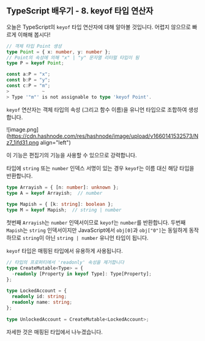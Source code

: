 ## TypeScript 배우기 - 8. keyof 타입 연산자

오늘은 TypeScript의 `keyof` 타입 연산자에 대해 알아볼 것입니다. 어렵지 않으므로 빠르게 이해해 봅시다!

```typescript
// 객체 타입 Point 생성
type Point = { x: number, y: number };
// Point의 속성에 의해 "x" | "y" 문자열 리터럴 타입이 됨
type P = keyof Point;

const a:P = "x";
const b:P = "y";
const c:P = "m";
>            ~ 
> Type '"m"' is not assignable to type 'keyof Point'.
```

`keyof` 연산자는 객체 타입의  속성 (그리고 함수 이름)을 유니언 타입으로 조합하여 생성합니다.

![image.png](https://cdn.hashnode.com/res/hashnode/image/upload/v1660141532573/Nz7_1ifd31.png align="left")

이 기능은 편집기의 기능을 사용할 수 있으므로 강력합니다. 

타입에 `string` 또는 `number` 인덱스 서명이 있는 경우 `keyof`는 이름 대신 해당 타입을 반환합니다.

```typescript
type Arrayish = { [n: number]: unknown };
type A = keyof Arrayish;  // number
    
type Mapish = { [k: string]: boolean };
type M = keyof Mapish;  // string | number
```

첫번째 `Arrayish`는 `number` 인덱서이므로 `keyof`는 `number`를 반환합니다.
두번째 `Mapish`는 `string` 인덱서이지만 JavaScript에서 `obj[0]`과 `obj["0"]`는 동일하게 동작하므로 `string`이 아닌 `string | number` 유니언 타입이 됩니다.

`keyof` 타입은 매핑된 타입에서 유용하게 사용됩니다.

```typescript
// 타입의 프로퍼티에서 'readonly' 속성을 제거합니다
type CreateMutable<Type> = {
  -readonly [Property in keyof Type]: Type[Property];
};
 
type LockedAccount = {
  readonly id: string;
  readonly name: string;
};
 
type UnlockedAccount = CreateMutable<LockedAccount>;
```

자세한 것은 매핑된 타입에서 나누겠습니다.
